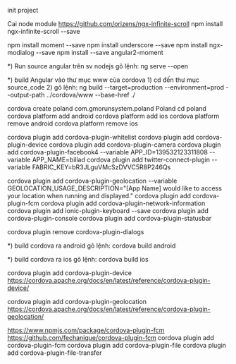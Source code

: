 init project

Cai node module
https://github.com/orizens/ngx-infinite-scroll
npm install ngx-infinite-scroll --save

npm install moment --save
npm install underscore --save
npm install ngx-modialog --save
npm install --save angular2-moment


*) Run source angular trên sv nodejs
	gõ lệnh: ng serve --open

*) build Angular vào thư mục www của cordova
	1) cd đến thư mục source_code
	2) gõ lệnh: 
ng build --target=production --environment=prod --output-path ../cordova/www --base-href ./


cordova create poland com.gmorunsystem.poland Poland
cd poland
cordova platform add android
cordova platform add ios
cordova platform remove android
cordova platform remove ios

cordova plugin add cordova-plugin-whitelist
cordova plugin add cordova-plugin-device
cordova plugin add cordova-plugin-camera
cordova plugin add cordova-plugin-facebook4 --variable APP_ID=139532123311808 --variable APP_NAME=billad
cordova plugin add twitter-connect-plugin --variable FABRIC_KEY=bR3JLguVMcSzDVVC5R8P246Qs

cordova plugin add cordova-plugin-geolocation --variable GEOLOCATION_USAGE_DESCRIPTION="[App Name] would like to access your location when running and displayed."
cordova plugin add cordova-plugin-fcm
cordova plugin add cordova-plugin-network-information
cordova plugin add ionic-plugin-keyboard --save
cordova plugin add cordova-plugin-console
cordova plugin add cordova-plugin-statusbar


cordova plugin remove cordova-plugin-dialogs


*) build cordova ra android
gõ lệnh: 
cordova build android
	
*) build cordova ra ios
	gõ lệnh: 
cordova build ios


cordova plugin add cordova-plugin-device
https://cordova.apache.org/docs/en/latest/reference/cordova-plugin-device/

cordova plugin add cordova-plugin-geolocation
https://cordova.apache.org/docs/en/latest/reference/cordova-plugin-geolocation/

https://www.npmjs.com/package/cordova-plugin-fcm
https://github.com/fechanique/cordova-plugin-fcm
cordova plugin add cordova-plugin-fcm
cordova plugin add cordova-plugin-file
cordova plugin add cordova-plugin-file-transfer


